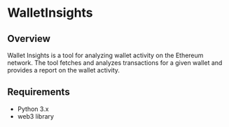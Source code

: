 # WalletInsights

## Overview

Wallet Insights is a tool for analyzing wallet activity on the Ethereum network. The tool fetches and analyzes transactions for a given wallet and provides a report on the wallet activity.

## Requirements

- Python 3.x
- web3 library
